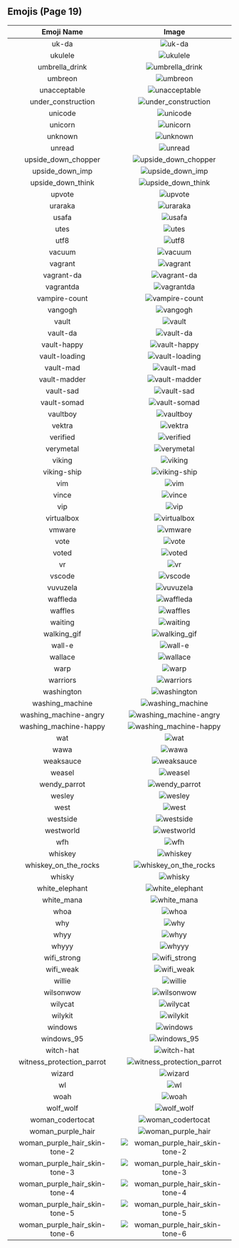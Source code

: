 
## Emojis (Page 19)
|Emoji Name|Image|
| :-: | :-: |
|uk-da| ![uk-da](/output/uk-da.png)|
|ukulele| ![ukulele](/output/ukulele.png)|
|umbrella_drink| ![umbrella_drink](/output/umbrella_drink.png)|
|umbreon| ![umbreon](/output/umbreon.gif)|
|unacceptable| ![unacceptable](/output/unacceptable.gif)|
|under_construction| ![under_construction](/output/under_construction.gif)|
|unicode| ![unicode](/output/unicode.png)|
|unicorn| ![unicorn](/output/unicorn.png)|
|unknown| ![unknown](/output/unknown.png)|
|unread| ![unread](/output/unread.png)|
|upside_down_chopper| ![upside_down_chopper](/output/upside_down_chopper.png)|
|upside_down_imp| ![upside_down_imp](/output/upside_down_imp.png)|
|upside_down_think| ![upside_down_think](/output/upside_down_think.png)|
|upvote| ![upvote](/output/upvote.png)|
|uraraka| ![uraraka](/output/uraraka.png)|
|usafa| ![usafa](/output/usafa.png)|
|utes| ![utes](/output/utes.png)|
|utf8| ![utf8](/output/utf8.png)|
|vacuum| ![vacuum](/output/vacuum.png)|
|vagrant| ![vagrant](/output/vagrant.png)|
|vagrant-da| ![vagrant-da](/output/vagrant-da.png)|
|vagrantda| ![vagrantda](/output/vagrantda)|
|vampire-count| ![vampire-count](/output/vampire-count.png)|
|vangogh| ![vangogh](/output/vangogh.png)|
|vault| ![vault](/output/vault.png)|
|vault-da| ![vault-da](/output/vault-da.png)|
|vault-happy| ![vault-happy](/output/vault-happy.png)|
|vault-loading| ![vault-loading](/output/vault-loading.gif)|
|vault-mad| ![vault-mad](/output/vault-mad.png)|
|vault-madder| ![vault-madder](/output/vault-madder.png)|
|vault-sad| ![vault-sad](/output/vault-sad.png)|
|vault-somad| ![vault-somad](/output/vault-somad.png)|
|vaultboy| ![vaultboy](/output/vaultboy.jpg)|
|vektra| ![vektra](/output/vektra.png)|
|verified| ![verified](/output/verified.png)|
|verymetal| ![verymetal](/output/verymetal.gif)|
|viking| ![viking](/output/viking.png)|
|viking-ship| ![viking-ship](/output/viking-ship.png)|
|vim| ![vim](/output/vim.gif)|
|vince| ![vince](/output/vince.png)|
|vip| ![vip](/output/vip.png)|
|virtualbox| ![virtualbox](/output/virtualbox.png)|
|vmware| ![vmware](/output/vmware.png)|
|vote| ![vote](/output/vote.png)|
|voted| ![voted](/output/voted)|
|vr| ![vr](/output/vr.png)|
|vscode| ![vscode](/output/vscode.png)|
|vuvuzela| ![vuvuzela](/output/vuvuzela.jpg)|
|waffleda| ![waffleda](/output/waffleda.png)|
|waffles| ![waffles](/output/waffles.png)|
|waiting| ![waiting](/output/waiting.gif)|
|walking_gif| ![walking_gif](/output/walking_gif.gif)|
|wall-e| ![wall-e](/output/wall-e.png)|
|wallace| ![wallace](/output/wallace.jpg)|
|warp| ![warp](/output/warp.png)|
|warriors| ![warriors](/output/warriors.png)|
|washington| ![washington](/output/washington.png)|
|washing_machine| ![washing_machine](/output/washing_machine.png)|
|washing_machine-angry| ![washing_machine-angry](/output/washing_machine-angry.png)|
|washing_machine-happy| ![washing_machine-happy](/output/washing_machine-happy.png)|
|wat| ![wat](/output/wat.png)|
|wawa| ![wawa](/output/wawa.png)|
|weaksauce| ![weaksauce](/output/weaksauce.png)|
|weasel| ![weasel](/output/weasel.jpg)|
|wendy_parrot| ![wendy_parrot](/output/wendy_parrot.gif)|
|wesley| ![wesley](/output/wesley.jpg)|
|west| ![west](/output/west.png)|
|westside| ![westside](/output/westside.png)|
|westworld| ![westworld](/output/westworld.png)|
|wfh| ![wfh](/output/wfh.png)|
|whiskey| ![whiskey](/output/whiskey.png)|
|whiskey_on_the_rocks| ![whiskey_on_the_rocks](/output/whiskey_on_the_rocks.png)|
|whisky| ![whisky](/output/whisky.jpg)|
|white_elephant| ![white_elephant](/output/white_elephant.png)|
|white_mana| ![white_mana](/output/white_mana.png)|
|whoa| ![whoa](/output/whoa.png)|
|why| ![why](/output/why.jpg)|
|whyy| ![whyy](/output/whyy.png)|
|whyyy| ![whyyy](/output/whyyy.png)|
|wifi_strong| ![wifi_strong](/output/wifi_strong.png)|
|wifi_weak| ![wifi_weak](/output/wifi_weak.png)|
|willie| ![willie](/output/willie.jpg)|
|wilsonwow| ![wilsonwow](/output/wilsonwow.gif)|
|wilycat| ![wilycat](/output/wilycat.png)|
|wilykit| ![wilykit](/output/wilykit.png)|
|windows| ![windows](/output/windows.png)|
|windows_95| ![windows_95](/output/windows_95.jpg)|
|witch-hat| ![witch-hat](/output/witch-hat.png)|
|witness_protection_parrot| ![witness_protection_parrot](/output/witness_protection_parrot.gif)|
|wizard| ![wizard](/output/wizard.png)|
|wl| ![wl](/output/wl.gif)|
|woah| ![woah](/output/woah)|
|wolf_wolf| ![wolf_wolf](/output/wolf_wolf.png)|
|woman_codertocat| ![woman_codertocat](/output/woman_codertocat.png)|
|woman_purple_hair| ![woman_purple_hair](/output/woman_purple_hair.png)|
|woman_purple_hair_skin-tone-2| ![woman_purple_hair_skin-tone-2](/output/woman_purple_hair_skin-tone-2.png)|
|woman_purple_hair_skin-tone-3| ![woman_purple_hair_skin-tone-3](/output/woman_purple_hair_skin-tone-3.png)|
|woman_purple_hair_skin-tone-4| ![woman_purple_hair_skin-tone-4](/output/woman_purple_hair_skin-tone-4.png)|
|woman_purple_hair_skin-tone-5| ![woman_purple_hair_skin-tone-5](/output/woman_purple_hair_skin-tone-5.png)|
|woman_purple_hair_skin-tone-6| ![woman_purple_hair_skin-tone-6](/output/woman_purple_hair_skin-tone-6.png)|